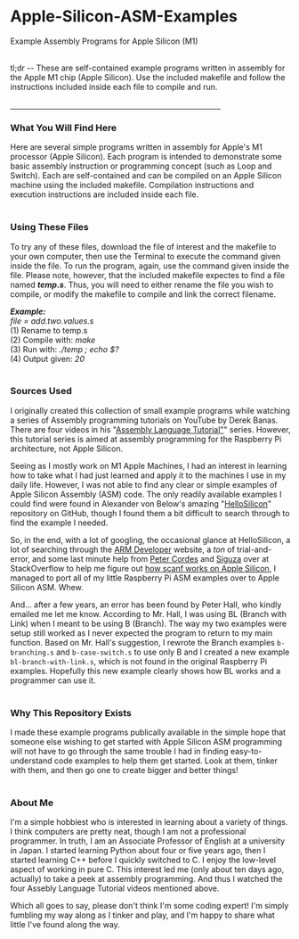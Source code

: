 # Apple-Silicon-ASM-Examples
Example Assembly Programs for Apple Silicon (M1)


<br>
tl;dr -- These are self-contained example programs written in assembly for the  Apple M1 chip (Apple Silicon). Use the included makefile and follow the instructions included inside each file to compile and run. <BR><BR>

<hr width = 75%>

### What You Will Find Here
Here are several simple programs written in assembly for Apple's M1 processor (Apple Silicon). Each program is intended to demonstrate some basic assembly instruction or programming concept (such as Loop and Switch). Each are self-contained and can be compiled on an Apple Silicon machine using the included makefile. Compilation instructions and execution instructions are included inside each file.
<BR><BR>

### Using These Files
To try any of these files, download the file of interest and the makefile to your own computer, then use the Terminal to execute the command given inside the file. To run the program, again, use the command given inside the file. Please note, however, that the included makefile expectes to find a file named ***temp.s***. Thus, you will need to either rename the file you wish to compile, or modify the makefile to compile and link the correct filename.

***Example:***<BR>
*file = add.two.values.s* <BR>
(1) Rename to temp.s <BR>
(2) Compile with: *make* <BR>
(3) Run with: *./temp ; echo $?* <BR>
(4) Output given: *20* <BR><BR>

### Sources Used
I originally created this collection of small example programs while watching a series of Assembly programming tutorials on YouTube by Derek Banas. There are four videos in his "[Assembly Language Tutorial"](https://www.youtube.com/watch?v=ViNnfoE56V8)" series. However, this tutorial series is aimed at assembly programming for the Raspberry Pi architecture, not Apple Silicon. 

Seeing as I mostly work on M1 Apple Machines, I had an interest in learning how to take what I had just learned and apply it to the machines I use in my daily life. However, I was not able to find any clear or simple examples of Apple Silicon Assembly (ASM) code. The only readily available examples I could find were found in Alexander von Below's amazing "[HelloSilicon](https://github.com/below/HelloSilicon)" repository on GitHub, though I found them a bit difficult to search through to find the example I needed.

So, in the end, with a lot of googling, the occasional glance at HelloSilicon, a lot of searching through the [ARM Developer](https://developer.arm.com/documentation/ddi0602/2022-12/Base-Instructions) website, a *ton* of trial-and-error, and some last minute help from [Peter Cordes](https://stackoverflow.com/users/224132/peter-cordes) and [Siguza](https://stackoverflow.com/users/2302862/siguza) over at StackOverflow to help me figure out [how scanf works on Apple Silicon](https://stackoverflow.com/questions/75054828/how-to-use-scanf-in-apple-silicon-aarch64-macos-assembly-to-read-in-user-inpu), I managed to port all of my little Raspberry Pi ASM examples over to Apple Silicon ASM. Whew. 

And... after a few years, an error has been found by Peter Hall, who kindly emailed me let me know. According to Mr. Hall, I was using BL (Branch with Link) when I meant to be using B (Branch). The way my two examples were setup still worked as I never expected the program to return to my main function. Based on Mr. Hall's suggestion, I rewrote the Branch examples `b-branching.s` and `b-case-switch.s` to use only B and I created a new example `bl-branch-with-link.s`, which is not found in the original Raspberry Pi examples. Hopefully this new example clearly shows how BL works and a programmer can use it.<BR><BR>

### Why This Repository Exists
I made these example programs publically available in the simple hope that someone else wishing to get started with Apple Silicon ASM programming will not have to go through the same trouble I had in finding easy-to-understand code examples to help them get started. Look at them, tinker with them, and then go one to create bigger and better things!<BR><BR>

### About Me
I'm a simple hobbiest who is interested in learning about a variety of things. I think computers are pretty neat, though I am not a professional programmer. In truth, I am an Associate Professor of English at a university in Japan. I started learning Python about four or five years ago, then I started learning C++ before I quickly switched to C. I enjoy the low-level aspect of working in pure C. This interest led me (only about ten days ago, actually) to take a peek at assembly programming. And thus I watched the four Assebly Language Tutorial videos mentioned above. 

Which all goes to say, please don't think I'm some coding expert! I'm simply fumbling my way along as I tinker and play, and I'm happy to share what little I've found along the way.
